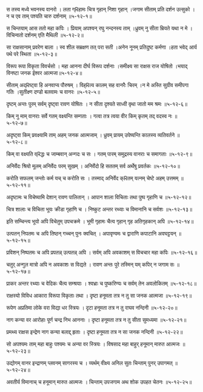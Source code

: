 स तस्य मध्ये भवनस्य वानरो ।
लता ग्Rहामः चित्र गृहान् निशा गृहान् ।जगाम सीताम् प्रति दर्शन उत्सुको ।न च एव ताम् पश्यति चारु दर्शनाम् ॥५-१२-१॥

स चिन्तयाम् आस ततो महा कपिः ।
प्रियाम् अपश्यन् रघु नन्दनस्य ताम् ।ध्रुवम् नु सीता म्रियते यथा न मे ।विचिन्वतो दर्शनम् एति मैथिली ॥५-१२-२॥

सा राक्षसानाम् प्रवरेण बाला ।
स्व शील सम्रक्षण तत् परा सती ।अनेन नूनम् प्रतिदुष्ट कर्मणा ।हता भवेद् आर्य पथे परे स्थिता ॥५-१२-३॥

विरूप रूपा विकृता विवर्चसो ।
महा आनना दीर्घ विरूप दर्शनाः ।समीक्ष्य सा राक्षस राज योषितो ।भयाद् विनष्टा जनक ईश्वर आत्मजा॥५-१२-४॥

सीताम् अद्Rष्ट्वा हि अनवाप्य पौरुषम् ।
विह्Rत्य कालम् सह वानरैः चिरम् ।न मे अस्ति सुग्रीव समीपगा गतिः ।सुतीक्ष्ण दण्डो बलवामः च वानरः ॥५-१२-५॥

दृष्टम् अन्तः पुरम् सर्वम् दृष्ट्वा रावण योषितः ।
न सीता दृश्यते साध्वी वृथा जातो मम श्रमः ॥५-१२-६॥

किम् नु माम् वानराः सर्वे गतम् वक्ष्यन्ति सम्गताः ।
गत्वा तत्र त्वया वीर किम् कृतम् तद् वदस्व नः ॥५-१२-७॥

अदृष्ट्वा किम् प्रवक्ष्यामि ताम् अहम् जनक आत्मजाम् ।
ध्रुवम् प्रायम् उपेष्यन्ति कालस्य व्यतिवर्तने ॥५-१२-८॥

किम् वा वक्ष्यति व्Rद्धः च जाम्बवान् अन्गदः च सः ।
गतम् पारम् समुद्रस्य वानराः च समागताः ॥५-१२-९॥

अनिर्वेदः श्रियो मूलम् अनिर्वेदः परम् सुखम् ।
अनिर्वेदो हि सततम् सर्व अर्थेषु प्रवर्तकः ॥५-१२-१०॥

करोति सफलम् जन्तोः कर्म यच् च करोति सः ।
तस्माद् अनिर्वेद क्Rतम् यत्नम् चेष्टे अहम् उत्तमम् ॥५-१२-११॥

अदृष्टामः च विचेष्यामि देशान् रावण पालितान् ।
आपान शाला विचिताः तथा पुष्प गृहाणि च ॥५-१२-१२॥

चित्र शालाः च विचिता भूयः क्रीडा गृहाणि च ।
निष्कुट अन्तर रथ्याः च विमानानि च सर्वशः ॥५-१२-१३॥

इति सम्चिन्त्य भूयो अपि विचेतुम् उपचक्रमे ।
भूमी गृहामः चैत्य गृहान् गृह अतिगृहकान् अपि ॥५-१२-१४॥

उत्पतन् निपतमः च अपि तिष्ठन् गच्चन् पुनः क्वचित् ।
अपावृण्वमः च द्वाराणि कपाटानि अवघट्टयन् ॥५-१२-१५॥

प्रविशन् निष्पतमः च अपि प्रपतन्न् उत्पतन्न् अपि ।
सर्वम् अपि अवकाशम् स विचचार महा कपिः ॥५-१२-१६॥

चतुर् अन्गुल मात्रो अपि न अवकाशः स विद्यते ।
रावण अन्तः पुरे तस्मिन् यम् कपिर् न जगाम सः ॥५-१२-१७॥

प्राकर अन्तर रथ्याः च वेदिकः चैत्य सम्श्रयाः ।
श्वभ्राः च पुष्करिण्यः च सर्वम् तेन अवलोकितम् ॥५-१२-१८॥

राक्षस्यो विविध आकारा विरूपा विकृताः तथा ।
दृष्टा हनूमता तत्र न तु सा जनक आत्मजा ॥५-१२-१९॥

रूपेण अप्रतिमा लोके वरा विद्या धर स्त्रियः ।
दृटा हनूमता तत्र न तु राघव नन्दिनी ॥५-१२-२०॥

नाग कन्या वर आरोहाः पूर्ण चन्द्र निभ आननाः ।
दृष्टा हनूमता तत्र न तु सीता सुमध्यमा ॥५-१२-२१॥

प्रमथ्य राक्षस इन्द्रेण नाग कन्या बलाद्द् हृताः ।
दृष्टा हनूमता तत्र न सा जनक नन्दिनी ॥५-१२-२२॥

सो अपश्यमः ताम् महा बाहुः पश्यमः च अन्या वर स्त्रियः ।
विषसाद महा बाहुर् हनूमान् मारुत आत्मजः ॥५-१२-२३॥

उद्योगम् वानर इन्द्राणम् प्लवनम् सागरस्य च ।
व्यर्थम् वीक्ष्य अनिल सुतः चिन्ताम् पुनर् उपागमत् ॥५-१२-२४॥

अवतीर्य विमानाच् च हनूमान् मारुत आत्मजः ।
चिन्ताम् उपजगाम अथ शोक उपहत चेतनः ॥५-१२-२५॥

